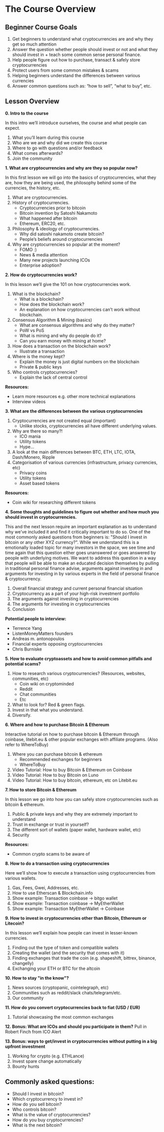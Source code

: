 # The Course Overview

## Beginner Course Goals
1. Get beginners to understand what cryptocurrencies are and why they get so much attention
2. Answer the question whether people should invest or not and what they should invest in + teach some common sense personal finance.
3. Help people figure out how to purchase, transact & safely store cryptocurrencies
4. Protect users from some common mistakes & scams
5. Helping beginners understand the differences between various currencies
6. Answer common questions such as: “how to sell”, “what to buy”, etc.


## Lesson Overview

**0. Intro to the course**

In this intro we’ll introduce ourselves, the course and what people can expect.

1. What you’ll learn during this course
2. Who are we and why did we create this course
3. Where to go with questions and/or feedback
4. What comes afterwards?
5. Join the community

**1. What are cryptocurrencies and why are they so popular now?**

In this first lesson we will go into the basics of cryptocurrencies, what they are, how they are being used, the philosophy behind some of the currencies, the history, etc.

1. What are cryptocurrencies.
2. History of cryptocurrencies.
   - Cryptocurrencies prior to bitcoin
   - Bitcoin invention by Satoshi Nakamoto
   - What happened after bitcoin
   - Ethereum, ERC20, etc.
3. Philosophy & ideology of cryptocurrencies.
   - Why did satoshi nakamoto create bitcoin?
   - People’s beliefs around cryptocurrencies
4. Why are cryptocurrencies so popular at the moment?
   - FOMO :)
   - News & media attention
   - Many new projects launching ICOs
   - Enterprise adoption?

**2. How do cryptocurrencies work?**

In this lesson we’ll give the 101 on how cryptocurrencies work.

1. What is the blockchain? 
   - What is a blockchain?
   - How does the blockchain work?
   - An explanation on how cryptocurrencies can’t work without blockchain.
2. Consensus Algorithm & Mining (basics)
   - What are consensus algorithms and why do they matter?
   - PoW vs PoS
   - What is mining and why do people do it?
   - Can you earn money with mining at home?
3. How does a transaction on the blockchain work?
   - Illustrate a transaction
4. Where is the money kept?
   - Explain the money is just digital numbers on the blockchain
   - Private & public keys
5. Who controls cryptocurrencies?
   - Explain the lack of central control

**Resources:**

- Learn more resources e.g. other more technical explanations
- Interview videos

**3. What are the differences between the various cryptocurrencies**

1. Cryptocurrencies are not created equal (important)
   - Unlike stocks, cryptocurrencies all have different underlying values.
2. Why are there so many?! 
   - ICO mania
   - Utility tokens
   - Hype...
3. A look at the main differences between BTC, ETH, LTC, IOTA, Dash/Monero, Ripple
4. Categorisation of various currencies (infrastructure, privacy currencies, etc)
   - Privacy coins
   - Utility tokens
   - Asset based tokens

**Resources:**
- Coin wiki for researching different tokens

**4. Some thoughts and guidelines to figure out whether and how much you should invest in cryptocurrencies.**

This and the next lesson require an important explanation as to understand why we've included it and find it critically important to do so. One of the most commonly asked questions from beginners is: "Should I invest in bitcoin or any other XYZ currency?". While we understand this is a emotionally loaded topic for many investors in the space, we see time and time again that this question either goes unanswered or goes answered by people with underlying motives. We want to address this question in a way that people will be able to make an educated decision themselves by pulling in traditional personal finance advise, arguments against investing in and arguments for investing in by various experts in the field of personal finance & cryptocurrency.

1. Overall financial strategy and current personal financial situation
2. Cryptocurrency as a part of your high-risk investment portfolio
3. The arguments against investing in cryptocurrencies
4. The arguments for investing in cryptocurrencies
5. Conclusion

**Potential people to interview:**
- Terrence Yang
- ListenMoneyMatters founders
- Andreas m. antonopoulos
- Financial experts opposing cryptocurrencies
- Chris Burniske

**5. How to evaluate cryptoassets and how to avoid common pitfalls and potential scams?**
1. How to research various cryptocurrencies? (Resources, websites, communities, etc)
   - Coin wiki on cryptominded
   - Reddit
   - Chat communities
   - Etc
2. What to look for? Red & green flags.
3. Invest in that what you understand.
4. Diversify.

**6. Where and how to purchase Bitcoin & Ethereum**

Interactive tutorial on how to purchase bitcoin & Ethereum through coinbase, litebit.eu & other popular exchanges with affiliate programs. (Also refer to WhereToBuy)

1. Where you can purchase bitcoin & ethereum
   - Recommended exchanges for beginners
   - WhereToBuy
2. Video Tutorial: How to buy Bitcoin & Ethereum on Coinbase
3. Video Tutorial: How to buy Bitcoin on Luno
4. Video Tutorial: How to buy bitcoin, ethereum, etc on Litebit.eu

**7. How to store Bitcoin & Ethereum**

In this lesson we go into how you can safely store cryptocurrencies such as bitcoin & ethereum.

1. Public & private keys and why they are extremely important to understand
2. Trust in exchange or trust in yourself?
3. The different sort of wallets (paper wallet, hardware wallet, etc)
4. Security

**Resources:**
- Common crypto scams to be aware of

**8. How to do a transaction using cryptocurrencies**

Here we’ll show how to execute a transaction using cryptocurrencies from various wallets.

1. Gas, Fees, Gwei, Addresses, etc.
2. How to use Etherscan & Blockchain.info
3. Show example: Transaction coinbase → bitgo wallet
4. Show example: Transaction coinbase → MyEtherWallet
5. Show example: Transaction MyEtherWallet → Coinbase

**9. How to invest in cryptocurrencies other than Bitcoin, Ethereum or Litecoin?**

In this lesson we’ll explain how people can invest in lesser-known currencies.

1. Finding out the type of token and compatible wallets
2. Creating the wallet (and the security that comes with it)
3. Finding exchanges that trade the coin (e.g. shapeshift, bittrex, binance, changelly)
4. Exchanging your ETH or BTC for the altcoin

**10. How to stay "in the know"?**
1. News sources (cryptopanic, cointelegraph, etc)
2. Communities such as reddit/slack chats/telegram/etc.
3. Our community

**11. How do you convert cryptocurrencies back to fiat (USD / EUR)**

1. Tutorial showcasing the most common exchanges

**12. Bonus: What are ICOs and should you participate in them?**
Pull in Robert Finch from ICO Alert

**13. Bonus: ways to get/invest in cryptocurrencies without putting in a big upfront investment**
1. Working for crypto (e.g. ETHLance)
2. Invest spare change automatically
3. Bounty hunts


## Commonly asked questions:
- Should I invest in bitcoin?
- Which cryptocurrency to invest in?
- How do you sell bitcoin?
- Who controls bitcoin?
- What is the value of cryptocurrencies?
- How do you buy cryptocurrencies?
- What is the next bitcoin?
